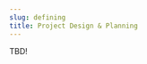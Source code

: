 ```yaml
---
slug: defining
title: Project Design & Planning
---
```


TBD!

<!--
##Part 1: Research and the Research Problem

What is **research**?  

What is research in software engineering?

What is the **scientific method**?  

Where does software engineering play a role in the scientific method?

What makes a good **research problem**?

How do you break down a research problem into subproblems? (*Part:Whole, History, Use*)

####Develop a Research Problem

As a group, answer the following questions, and present a research problem based on your topic.

* Is this a research problem?  If not, can you turn it into a research problem?  
* What sort of data do you expect to use?  How do you expect the quality of data to vary?  How do you expect to use code in your research?
* What subproblems might arise?  How could you appropriately limit the scope of the problem?

1. A study to compare the results in school history exams for 16-year-olds throughout Europe between 1970 and 1980.
2. The impact of local tax and exaction policies on the Maghreb commercial office sector.
3. The relationship between temperature, humidity and air movement in the cooling effect of sweating on the human skin.
4. The effects of using glass of different thickness and qualities in single, double and triple glazing.
5. What factors must be evaluated and what is their relative importance in constructing a formula for allotting grants to university students in Egypt.
6. Whether the advantages of foreign borrowing by Third World countries outweigh the disadvantages.

####Evaluating a research proposal.  

[Read pg 24-25 here, then answer questions 1-7](https://www.nyu.edu/classes/bkg/methods/010072.pdf)


##Part 2: Problems from Past Theses

####**TB**
*“A systems level analysis of different Mycobacterium Tuberculosis strains using functional interaction networks” by Linsay Blows*
 - Compare and contrast the protein interactions within 4 strains of the same bacteria. Try to answer which proteins of tuberculosis are essential for biological functionality, and find connections between different strains.
 
######Questions:
- Overall: How to construct a program that will in someway answer these questions.
- What data is available and how do you interface with the data (for this GenBank, Ensembl, NCBI)?
- What do we do with the uncertainty of the figures that the data provides and how we incorporate it?
 
######Her method:
- “To perform these analyses we first have to construct protein-protein functional interaction networks for each strain, these networks can be used to compare the different strains. Our objective is to try and understand how genetic differences between strains could possibly influence the structure or topology of the functional networks we have produced.”
 
######Implementation questions:
- How do we represent the network in our code?
- Which language/software is appropriate for this project?
- Will this be computationally intensive / need to utilize optimization techniques.
 
####**ASL**
*“Local Features for American Sign Language (ASL) Recognition” -Ali Bakar*
- https://xkcd.com/1425/
- Problem: Want to improve program that turns ASL into text.
 
######Questions one should ask:
- What is the current state of the program and how does the program work?
- What data do we have available?
- When does this program malfunction? Is there a trend to these inaccuracies?
 
######Conclusion:
- “The project employed the ’Scale Invariant Feature Transform’ (SIFT) algorithm to detect, extract and analyse the image local features. The method is preferred because it maintains the invariance property for images with scale change and rotation. It also has a strong adaptation to image deformation and illumination. Moreover, SIFT has good localizing accuracy and computing speed.
- In my project I did some modifications to these images. I pre-computed the key features for each image. Therefore I replaced the image files by keypoint files. Then I reduced the number of keypoints in each file to optimal number which retain the important features.”
 
######Implementation Questions:
- How do you determine where the sign is via edge detection?
- How can we change the input pictures so the algorithm works better?
- What are key features of a particular sign that distinguishes a sign? How do we create that in code.
- How do we test the effectiveness of our changes?
 
####**Plumes**
*“Modelling transport of air pollutants using the Gaussian plume” -Masingita Errol Manganyi*
- Problem: Accurately describe transport of air pollutants under various circumstances.
 
######Questions you should ask:
- What data is available to us? How do we incorporate error?
- Are there models for this problem or a related problem available?
- What are the different factors that contribute?  Are there instances when modeling is particularly difficult?
- What physics are important for us to understand?
 
######Answer: 
- “In this essay, three methods were applied to solve the two dimensional diffusion equation. Its solution, called Gaussian plume model, was derived using Laplace transform, Green’s function and Lax Wendroff scheme methods. The concentration of the plume was calculated using Laplace transform and Lax-Wendroff scheme. In order to compare the analytical solution with the numerical solution, the same values were used in both methods. The results of two methods, Laplace transform and Lax-Wendroff scheme were then plotted.”
 
######Questions:
- What software/data structures are appropriate?
- How do we represent this diffusion pattern in our code?
- What instances to the above models behave poorly under?
- How do we compare analytic and numerical solutions?
-->